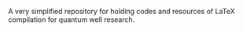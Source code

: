 A very simplified repository for holding codes and resources of LaTeX compilation for quantum well research. 